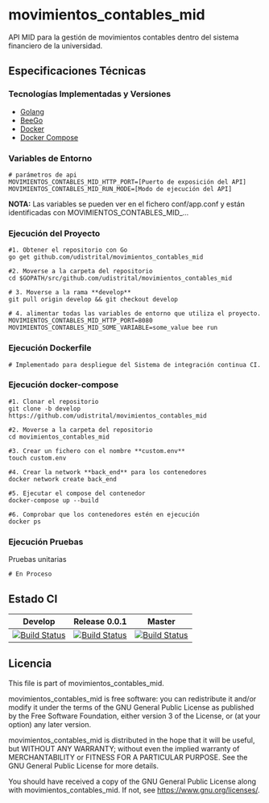 # movimientos_contables_mid

API MID para la gestión de movimientos contables dentro del sistema financiero de la universidad.

## Especificaciones Técnicas

### Tecnologías Implementadas y Versiones

* [Golang](https://github.com/udistrital/introduccion_oas/blob/master/instalacion_de_herramientas/golang.md)
* [BeeGo](https://github.com/udistrital/introduccion_oas/blob/master/instalacion_de_herramientas/beego.md)
* [Docker](https://docs.docker.com/engine/install/ubuntu/)
* [Docker Compose](https://docs.docker.com/compose/)

### Variables de Entorno

```shell
# parámetros de api
MOVIMIENTOS_CONTABLES_MID_HTTP_PORT=[Puerto de exposición del API]
MOVIMIENTOS_CONTABLES_MID_RUN_MODE=[Modo de ejecución del API]
```

**NOTA:** Las variables se pueden ver en el fichero conf/app.conf y están identificadas con MOVIMIENTOS_CONTABLES_MID_...

### Ejecución del Proyecto

```shell
#1. Obtener el repositorio con Go
go get github.com/udistrital/movimientos_contables_mid

#2. Moverse a la carpeta del repositorio
cd $GOPATH/src/github.com/udistrital/movimientos_contables_mid

# 3. Moverse a la rama **develop**
git pull origin develop && git checkout develop

# 4. alimentar todas las variables de entorno que utiliza el proyecto.
MOVIMIENTOS_CONTABLES_MID_HTTP_PORT=8080 MOVIMIENTOS_CONTABLES_MID_SOME_VARIABLE=some_value bee run
```

### Ejecución Dockerfile

```shell
# Implementado para despliegue del Sistema de integración continua CI.
```

### Ejecución docker-compose

```shell
#1. Clonar el repositorio
git clone -b develop https://github.com/udistrital/movimientos_contables_mid

#2. Moverse a la carpeta del repositorio
cd movimientos_contables_mid

#3. Crear un fichero con el nombre **custom.env**
touch custom.env

#4. Crear la network **back_end** para los contenedores
docker network create back_end

#5. Ejecutar el compose del contenedor
docker-compose up --build

#6. Comprobar que los contenedores estén en ejecución
docker ps
```

### Ejecución Pruebas

Pruebas unitarias

```shell
# En Proceso
```

## Estado CI

| Develop | Release 0.0.1 | Master |
| -- | -- | -- |
| [![Build Status](https://hubci.portaloas.udistrital.edu.co/api/badges/udistrital/movimientos_contables_mid/status.svg?ref=refs/heads/develop)](https://hubci.portaloas.udistrital.edu.co/udistrital/movimientos_contables_mid) | [![Build Status](https://hubci.portaloas.udistrital.edu.co/api/badges/udistrital/movimientos_contables_mid/status.svg?ref=refs/heads/release/0.0.1)](https://hubci.portaloas.udistrital.edu.co/udistrital/movimientos_contables_mid) | [![Build Status](https://hubci.portaloas.udistrital.edu.co/api/badges/udistrital/movimientos_contables_mid/status.svg?ref=refs/heads/master)](https://hubci.portaloas.udistrital.edu.co/udistrital/movimientos_contables_mid) |

## Licencia

This file is part of movimientos_contables_mid.

movimientos_contables_mid is free software: you can redistribute it and/or modify it under the terms of the GNU General Public License as published by the Free Software Foundation, either version 3 of the License, or (at your option) any later version.

movimientos_contables_mid is distributed in the hope that it will be useful, but WITHOUT ANY WARRANTY; without even the implied warranty of MERCHANTABILITY or FITNESS FOR A PARTICULAR PURPOSE. See the GNU General Public License for more details.

You should have received a copy of the GNU General Public License along with movimientos_contables_mid. If not, see https://www.gnu.org/licenses/.
